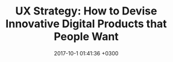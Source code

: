---
layout: book-note
title:  "UX Strategy: How to Devise Innovative Digital Products that People Want"
date:   2017-10-1 01:41:36 +0300
categories: book-notes
image: https://images-na.ssl-images-amazon.com/images/I/51lqlvdKDML._SX331_BO1,204,203,200_.jpg
bookCategory: User Experience, Strategy
rating: 4
bookLink: https://www.amazon.com/dp/1449372864?ref=emc_b_5_i
---